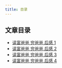```yaml
---
title: 目录
---
```


## 文章目录

- [读富爸爸,穷爸爸,后感 1](./rich-poo-dad-1)
- [读富爸爸,穷爸爸,后感 2](./rich-poo-dad-2)
- [读富爸爸,穷爸爸,后感 3](./rich-poo-dad-3)
- [读富爸爸,穷爸爸,后感 4](./rich-poo-dad-4)

<div align="right">
  <ShareLink />
</div>
<div align="center">
  <DaShang />
</div>
